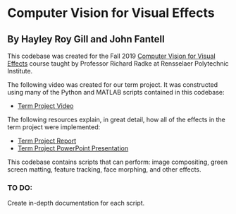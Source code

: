 # Computer Vision for Visual Effects
## By Hayley Roy Gill and John Fantell

This codebase was created for the Fall 2019 [Computer Vision for Visual Effects](https://www.ecse.rpi.edu/~rjradke/cvfxcourse.html) course taught by Professor Richard Radke at Rensselaer Polytechnic Institute.

The following video was created for our term project. It was constructed using many of the Python and MATLAB scripts contained in this codebase:
* [Term Project Video](https://youtu.be/z8kdv3tyuk0)

The following resources explain, in great detail, how all of the effects in the term project were implemented:
* [Term Project Report](https://docs.google.com/document/d/16hxggYIWiD4nAGFL5fSzRhMJcXJNa0mtXU8KuB8h5MY/edit?usp=sharing)
* [Term Project PowerPoint Presentation](https://docs.google.com/presentation/d/1_z62Wy5zWep-6Wt12Hcdv7cnDaLh-EJ-CkkVM4iUV2U/edit?usp=sharing)

This codebase contains scripts that can perform: image compositing, green screen matting, feature tracking, face morphing, and other effects.

### TO DO:

Create in-depth documentation for each script.
